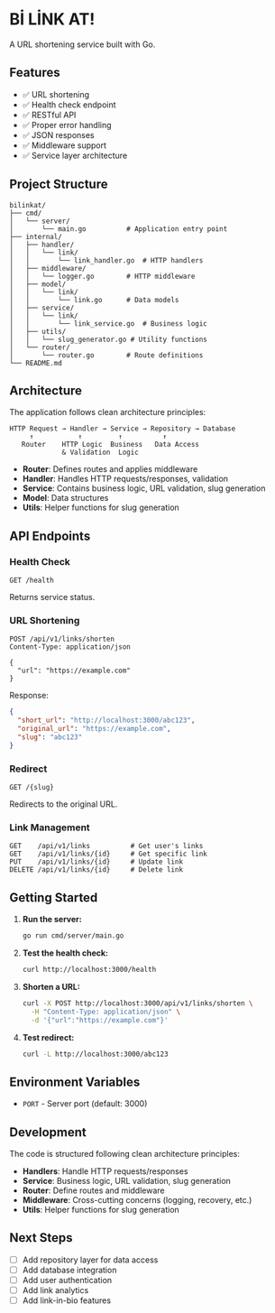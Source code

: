# Bİ LİNK AT!

A URL shortening service built with Go.

## Features

- ✅ URL shortening
- ✅ Health check endpoint
- ✅ RESTful API
- ✅ Proper error handling
- ✅ JSON responses
- ✅ Middleware support
- ✅ Service layer architecture

## Project Structure

```
bilinkat/
├── cmd/
│   └── server/
│       └── main.go          # Application entry point
├── internal/
│   ├── handler/
│   │   └── link/
│   │       └── link_handler.go  # HTTP handlers
│   ├── middleware/
│   │   └── logger.go        # HTTP middleware
│   ├── model/
│   │   └── link/
│   │       └── link.go      # Data models
│   ├── service/
│   │   └── link/
│   │       └── link_service.go  # Business logic
│   ├── utils/
│   │   └── slug_generator.go # Utility functions
│   └── router/
│       └── router.go        # Route definitions
└── README.md
```

## Architecture

The application follows clean architecture principles:

```
HTTP Request → Handler → Service → Repository → Database
     ↑           ↑         ↑          ↑
   Router    HTTP Logic  Business   Data Access
             & Validation  Logic
```

- **Router**: Defines routes and applies middleware
- **Handler**: Handles HTTP requests/responses, validation
- **Service**: Contains business logic, URL validation, slug generation
- **Model**: Data structures
- **Utils**: Helper functions for slug generation

## API Endpoints

### Health Check
```
GET /health
```
Returns service status.

### URL Shortening
```
POST /api/v1/links/shorten
Content-Type: application/json

{
  "url": "https://example.com"
}
```

Response:
```json
{
  "short_url": "http://localhost:3000/abc123",
  "original_url": "https://example.com",
  "slug": "abc123"
}
```

### Redirect
```
GET /{slug}
```
Redirects to the original URL.

### Link Management
```
GET    /api/v1/links          # Get user's links
GET    /api/v1/links/{id}     # Get specific link
PUT    /api/v1/links/{id}     # Update link
DELETE /api/v1/links/{id}     # Delete link
```

## Getting Started

1. **Run the server:**
   ```bash
   go run cmd/server/main.go
   ```

2. **Test the health check:**
   ```bash
   curl http://localhost:3000/health
   ```

3. **Shorten a URL:**
   ```bash
   curl -X POST http://localhost:3000/api/v1/links/shorten \
     -H "Content-Type: application/json" \
     -d '{"url":"https://example.com"}'
   ```

4. **Test redirect:**
   ```bash
   curl -L http://localhost:3000/abc123
   ```

## Environment Variables

- `PORT` - Server port (default: 3000)

## Development

The code is structured following clean architecture principles:

- **Handlers**: Handle HTTP requests/responses
- **Service**: Business logic, URL validation, slug generation
- **Router**: Define routes and middleware
- **Middleware**: Cross-cutting concerns (logging, recovery, etc.)
- **Utils**: Helper functions for slug generation

## Next Steps

- [ ] Add repository layer for data access
- [ ] Add database integration
- [ ] Add user authentication
- [ ] Add link analytics
- [ ] Add link-in-bio features
